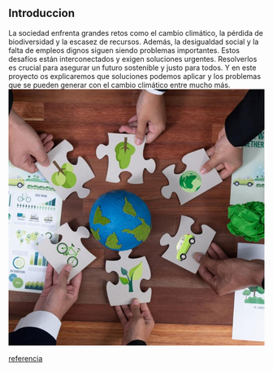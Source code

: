 ## Introduccion

La sociedad enfrenta grandes retos como el cambio climático, la pérdida de biodiversidad y la escasez de recursos. 
Además, la desigualdad social y la falta de empleos dignos siguen siendo problemas importantes. Estos desafíos están 
interconectados y exigen soluciones urgentes. Resolverlos es crucial para asegurar un futuro sostenible y justo para todos.
Y en este proyecto os explicaremos que soluciones podemos aplicar y los problemas que se pueden generar con el cambio
climático entre mucho más.
![retos](img/retos.jpg)

[referencia](file:///home/1asir/Descargas/Dialnet-DesafiosAmbientalesYSocialesFrenteAlCambioClimatic-9095451-1.pdf)
